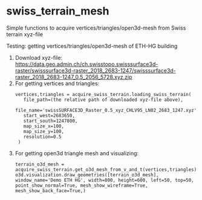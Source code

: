# swiss_terrain_mesh
Simple functions to acquire vertices/triangles/open3d-mesh from Swiss terrain xyz-file


Testing: getting vertices/triangles/open3d-mesh of ETH-HG building  
  1. Download xyz-file: https://data.geo.admin.ch/ch.swisstopo.swisssurface3d-raster/swisssurface3d-raster_2018_2683-1247/swisssurface3d-raster_2018_2683-1247_0.5_2056_5728.xyz.zip
  2. For getting vertices and triangles:
        ```
        vertices,triangles = acquire_swiss_terrain.loading_swiss_terrain(  
           file_path=(the relative path of downloaded xyz-file above),  
           file_name='swissSURFACE3D_Raster_0.5_xyz_CHLV95_LN02_2683_1247.xyz',  
           start_west=2683650,  
           start_south=1247800,  
           map_size_x=100,  
           map_size_y=100,  
           resolution=0.5  
         )
        ```
  4. For getting open3d triangle mesh and visualizing:
        ```
        terrain_o3d_mesh = acquire_swiss_terrain.get_o3d_mesh_from_v_and_t(vertices,triangles)
        o3d.visualization.draw_geometries([terrain_o3d_mesh], window_name='Demo ETH HG', width=800, height=600, left=50, top=50, point_show_normal=True, mesh_show_wireframe=True, mesh_show_back_face=True,)
        ```
